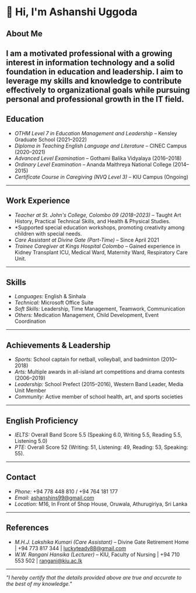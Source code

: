 # 👋 Hi, I'm Ashanshi Uggoda

## About Me
I am a motivated professional with a growing interest in information technology and a solid foundation in education and leadership. I aim to leverage my skills and knowledge to contribute effectively to organizational goals while pursuing personal and professional growth in the IT field.
---

##  Education

- *OTHM Level 7 in Education Management and Leadership* – Kensley Graduate School (2021–2022)
- *Diploma in Teaching English Language and Literature* – CINEC Campus (2020–2021)
- *Advanced Level Examination* – Gothami Balika Vidyalaya (2016–2018)
- *Ordinary Level Examination* – Ananda Maithreya National College (2014–2015)
- *Certificate Course in Caregiving (NVQ Level 3)* – KIU Campus (Ongoing)

---

##  Work Experience
- *Teacher at St. John's College, Colombo 09 (2018–2023)* – Taught Art History, Practical Technical Skills, and Health & Physical Studies.
- *Supported special education workshops, promoting creativity among children with special needs.
- *Care Assistant at Divine Gate (Part-Time)* – Since April 2021
- *Trainee Caregiver at Kings Hospital Colombo* – Gained experience in Kidney Transplant ICU, Medical Ward, Maternity Ward, Respiratory Care Unit.

---

##  Skills
- *Languages:* English & Sinhala
- *Technical:* Microsoft Office Suite
- *Soft Skills:* Leadership, Time Management, Teamwork, Communication
- *Others:* Medication Management, Child Development, Event Coordination

---

##  Achievements & Leadership
- *Sports:* School captain for netball, volleyball, and badminton (2010–2018)
- *Arts:* Multiple awards in all-island art competitions and drama contests (2006–2019)
- *Leadership:* School Prefect (2015–2016), Western Band Leader, Media Unit Member
- *Community:* Active member of school health, art, and sports societies

---

##  English Proficiency
- *IELTS:* Overall Band Score 5.5 (Speaking 6.0, Writing 5.5, Reading 5.5, Listening 5.0)
- *PTE:* Overall Score 52 (Writing: 51, Listening: 49, Reading: 53, Speaking: 55).

---

##  Contact
- *Phone:* +94 778 448 810 / +94 764 181 177
- *Email:* [ashanshins99@gmail.com](mailto:ashanshins99@gmail.com)
- *Location:* M16, In Front of Shop House, Oruwala, Athurugiriya, Sri Lanka

---

## References
- *M.H.J. Lakshika Kumari (Care Assistant)* – Divine Gate Retirement Home |  +94 773 817 344 |  [luckyteady88@gmail.com](mailto:luckyteady88@gmail.com)
- *W.W. Rangani Hansika (Lecturer)* – KIU, Faculty of Nursing |  +94 710 553 502 |  [rangani@kiu.ac.lk](mailto:rangani@kiu.ac.lk)

---

*"I hereby certify that the details provided above are true and accurate to the best of my knowledge."*


